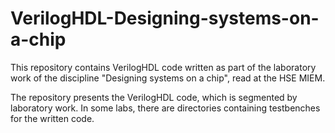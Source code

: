 # VerilogHDL-Designing-systems-on-a-chip

This repository contains VerilogHDL code written as part of the laboratory work of the discipline "Designing systems on a chip", read at the HSE MIEM.


The repository presents the VerilogHDL code, which is segmented by laboratory work. In some labs, there are directories containing testbenches for the written code.
